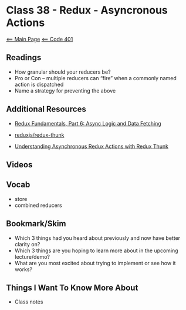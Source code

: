 # Class 38 - Redux - Asyncronous Actions

[<== Main Page](../README.md)
[<== Code 401](../code401/code401.md)

## Readings

- How granular should your reducers be?
- Pro or Con – multiple reducers can “fire” when a commonly named action is dispatched
- Name a strategy for preventing the above

## Additional Resources

- [Redux Fundamentals, Part 6: Async Logic and Data Fetching](https://redux.js.org/tutorials/fundamentals/part-6-async-logic)

- [reduxjs/redux-thunk](https://github.com/reduxjs/redux-thunk)

- [Understanding Asynchronous Redux Actions with Redux Thunk](https://www.digitalocean.com/community/tutorials/redux-redux-thunk)

## Videos

## Vocab

- store
- combined reducers

## Bookmark/Skim

- Which 3 things had you heard about previously and now have better clarity on?
- Which 3 things are you hoping to learn more about in the upcoming lecture/demo?
- What are you most excited about trying to implement or see how it works?

## Things I Want To Know More About

- Class notes
